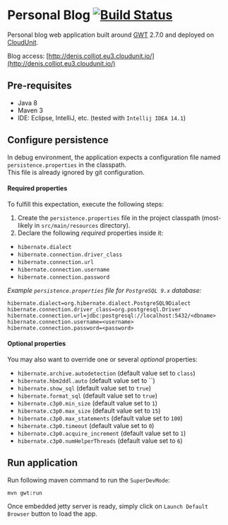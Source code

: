 # Personal Blog [![Build Status](https://travis-ci.org/denis-colliot/blog.svg?branch=master)](https://travis-ci.org/denis-colliot/blog)

Personal blog web application built around [GWT](http://www.gwtproject.org) 2.7.0 and deployed on [CloudUnit](http://cloudunit.fr).

Blog access: [http://denis.colliot.eu3.cloudunit.io/](http://denis.colliot.eu3.cloudunit.io/)


## Pre-requisites
* Java 8
* Maven 3
* IDE: Eclipse, IntelliJ, etc. (tested with `Intellij IDEA 14.1`)


## Configure persistence
In debug environment, the application expects a configuration file named `persistence.properties` in the classpath.  
This file is already ignored by git configuration.

#### Required properties

To fulfill this expectation, execute the following steps:
 1. Create the `persistence.properties` file in the project classpath (most-likely in `src/main/resources` directory).
 2. Declare the following *required* properties inside it:
  * `hibernate.dialect`
  * `hibernate.connection.driver_class`
  * `hibernate.connection.url`
  * `hibernate.connection.username`
  * `hibernate.connection.password`

*Example `persistence.properties` file for `PostgreSQL 9.x` database:*
```
hibernate.dialect=org.hibernate.dialect.PostgreSQL9Dialect
hibernate.connection.driver_class=org.postgresql.Driver
hibernate.connection.url=jdbc:postgresql://localhost:5432/<dbname>
hibernate.connection.username=<username>
hibernate.connection.password=<password>
```

#### Optional properties

You may also want to override one or several *optional* properties:
 * `hibernate.archive.autodetection` (default value set to `class`)
 * `hibernate.hbm2ddl.auto` (default value set to ``)
 * `hibernate.show_sql` (default value set to `true`)
 * `hibernate.format_sql` (default value set to `true`) 
 * `hibernate.c3p0.min_size` (default value set to `1`)
 * `hibernate.c3p0.max_size` (default value set to `15`)
 * `hibernate.c3p0.max_statements` (default value set to `100`)
 * `hibernate.c3p0.timeout` (default value set to `0`)
 * `hibernate.c3p0.acquire_increment` (default value set to `1`)
 * `hibernate.c3p0.numHelperThreads` (default value set to `6`)


## Run application

Run following maven command to run the `SuperDevMode`:
```
mvn gwt:run
```

Once embedded jetty server is ready, simply click on `Launch Default Browser` button to load the app.
